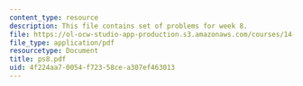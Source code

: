 ```yaml
---
content_type: resource
description: This file contains set of problems for week 8.
file: https://ol-ocw-studio-app-production.s3.amazonaws.com/courses/14-30-introduction-to-statistical-method-in-economics-spring-2006/4f224aa70054f72358cea307ef463013_ps8.pdf
file_type: application/pdf
resourcetype: Document
title: ps8.pdf
uid: 4f224aa7-0054-f723-58ce-a307ef463013
---
```

